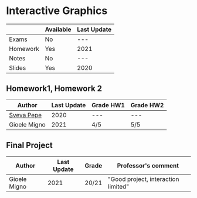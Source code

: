 # Interactive Graphics

|          | Available | Last Update |
| -------- | --------- | ----------- |
| Exams    | No        | ---         |
| Homework | Yes       | 2021        |
| Notes    | No        | ---         |
| Slides   | Yes       | 2020        |

## Homework1, Homework 2

| Author                                   | Last Update | Grade HW1 | Grade HW2 |
| ---------------------------------------- | ----------- | --------- | --------- |
| [Sveva Pepe](https://github.com/pepes97) | 2020        | ---       | ---       |
| Gioele Migno                             | 2021        | 4/5       | 5/5       |

## Final Project

| Author       | Last Update | Grade | Professor's comment                 |
| ------------ | ----------- | ----- | ----------------------------------- |
| Gioele Migno | 2021        | 20/21 | "Good project, interaction limited" |
